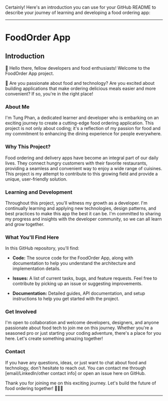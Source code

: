 Certainly! Here's an introduction you can use for your GitHub README to describe your journey of learning and developing a food ordering app:

---

# FoodOrder App

## Introduction

👋 Hello there, fellow developers and food enthusiasts! Welcome to the FoodOrder App project. 

🍔 Are you passionate about food and technology? Are you excited about building applications that make ordering delicious meals easier and more convenient? If so, you're in the right place! 

### About Me

I'm Tung Phan, a dedicated learner and developer who is embarking on an exciting journey to create a cutting-edge food ordering application. This project is not only about coding; it's a reflection of my passion for food and my commitment to enhancing the dining experience for people everywhere.

### Why This Project?

Food ordering and delivery apps have become an integral part of our daily lives. They connect hungry customers with their favorite restaurants, providing a seamless and convenient way to enjoy a wide range of cuisines. This project is my attempt to contribute to this growing field and provide a unique, user-friendly solution.

### Learning and Development

Throughout this project, you'll witness my growth as a developer. I'm continually learning and applying new technologies, design patterns, and best practices to make this app the best it can be. I'm committed to sharing my progress and insights with the developer community, so we can all learn and grow together.

### What You'll Find Here

In this GitHub repository, you'll find:

- **Code:** The source code for the FoodOrder App, along with documentation to help you understand the architecture and implementation details.

- **Issues:** A list of current tasks, bugs, and feature requests. Feel free to contribute by picking up an issue or suggesting improvements.

- **Documentation:** Detailed guides, API documentation, and setup instructions to help you get started with the project.

### Get Involved

I'm open to collaboration and welcome developers, designers, and anyone passionate about food tech to join me on this journey. Whether you're a seasoned pro or just starting your coding adventure, there's a place for you here. Let's create something amazing together!

### Contact

If you have any questions, ideas, or just want to chat about food and technology, don't hesitate to reach out. You can contact me through [email/LinkedIn/other contact info] or open an issue here on GitHub.

Thank you for joining me on this exciting journey. Let's build the future of food ordering together! 🍕📱🚀

---

